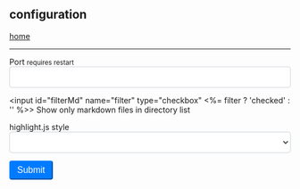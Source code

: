 ## configuration

<style>
button {
  color: #fff;
  background-color: #007bff;
  border-color: #007bff;
  cursor: pointer;
  display: inline-block;
  text-align: center;
  vertical-align: middle;
  user-select: none;
  padding: .375rem .75rem;
  font-size: 1rem;
  border-radius: .25rem;
}
select,
input:not([type=checkbox]) {
  box-sizing: border-box;
  display: block;
  width: 100%;
  height: calc(1.5em + .75rem + 2px);
  padding: .375rem .75rem;
  font-size: 1rem;
  font-weight: 400;
  color: #495057;
  background-color: #fff;
  background-clip: padding-box;
  border: 1px solid #ced4da;
  border-radius: .25rem;
  transition: border-color .15s ease-in-out,box-shadow .15s ease-in-out;
}
</style>

<a href="/">home</a>

----

<form method="post" action="/config">

<label for="port">Port</label> <small>requires restart</small><br>
<input id="port" name="port" type="number" min="1000" max="65535" value="<%= port %>">

<input id="filterMd" name="filter" type="checkbox" <%= filter ? 'checked' : '' %>>
<label for="filterMd">Show only markdown files in directory list</label>

<label for="style">highlight.js style</label>
<br>
<select id="styles" name="highlight">
  <% for (var style of styles) { %><option value="<%- style %>" <%= template.highlight == style ? 'selected' : '' %>><%- style %></option><% } %>
</select>

<button type="submit">Submit</button>

</form>
